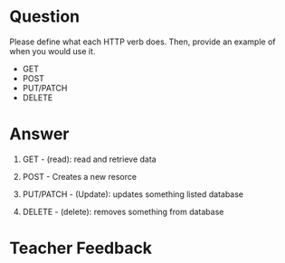 # Question
Please define what each HTTP verb does. Then, provide an example of when you would use it.

- GET
- POST
- PUT/PATCH
- DELETE

# Answer
1. GET - (read):
read and retrieve data 

2. POST - Creates a new resorce 

3. PUT/PATCH - (Update): updates something listed database 

4. DELETE - (delete): removes something from database 

# Teacher Feedback